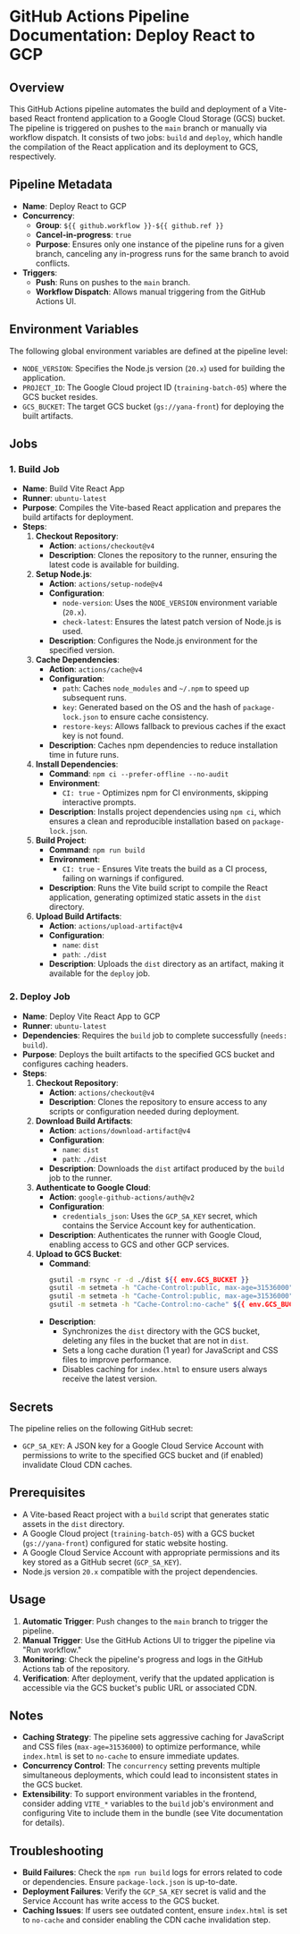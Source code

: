 # GitHub Actions Pipeline Documentation: Deploy React to GCP

## Overview
This GitHub Actions pipeline automates the build and deployment of a Vite-based React frontend application to a Google Cloud Storage (GCS) bucket. The pipeline is triggered on pushes to the `main` branch or manually via workflow dispatch. It consists of two jobs: `build` and `deploy`, which handle the compilation of the React application and its deployment to GCS, respectively.

## Pipeline Metadata
- **Name**: Deploy React to GCP
- **Concurrency**:
  - **Group**: `${{ github.workflow }}-${{ github.ref }}`
  - **Cancel-in-progress**: `true`
  - **Purpose**: Ensures only one instance of the pipeline runs for a given branch, canceling any in-progress runs for the same branch to avoid conflicts.
- **Triggers**:
  - **Push**: Runs on pushes to the `main` branch.
  - **Workflow Dispatch**: Allows manual triggering from the GitHub Actions UI.

## Environment Variables
The following global environment variables are defined at the pipeline level:
- `NODE_VERSION`: Specifies the Node.js version (`20.x`) used for building the application.
- `PROJECT_ID`: The Google Cloud project ID (`training-batch-05`) where the GCS bucket resides.
- `GCS_BUCKET`: The target GCS bucket (`gs://yana-front`) for deploying the built artifacts.

## Jobs

### 1. Build Job
- **Name**: Build Vite React App
- **Runner**: `ubuntu-latest`
- **Purpose**: Compiles the Vite-based React application and prepares the build artifacts for deployment.
- **Steps**:
  1. **Checkout Repository**:
     - **Action**: `actions/checkout@v4`
     - **Description**: Clones the repository to the runner, ensuring the latest code is available for building.
  2. **Setup Node.js**:
     - **Action**: `actions/setup-node@v4`
     - **Configuration**:
       - `node-version`: Uses the `NODE_VERSION` environment variable (`20.x`).
       - `check-latest`: Ensures the latest patch version of Node.js is used.
     - **Description**: Configures the Node.js environment for the specified version.
  3. **Cache Dependencies**:
     - **Action**: `actions/cache@v4`
     - **Configuration**:
       - `path`: Caches `node_modules` and `~/.npm` to speed up subsequent runs.
       - `key`: Generated based on the OS and the hash of `package-lock.json` to ensure cache consistency.
       - `restore-keys`: Allows fallback to previous caches if the exact key is not found.
     - **Description**: Caches npm dependencies to reduce installation time in future runs.
  4. **Install Dependencies**:
     - **Command**: `npm ci --prefer-offline --no-audit`
     - **Environment**:
       - `CI: true` - Optimizes npm for CI environments, skipping interactive prompts.
     - **Description**: Installs project dependencies using `npm ci`, which ensures a clean and reproducible installation based on `package-lock.json`.
  5. **Build Project**:
     - **Command**: `npm run build`
     - **Environment**:
       - `CI: true` - Ensures Vite treats the build as a CI process, failing on warnings if configured.
     - **Description**: Runs the Vite build script to compile the React application, generating optimized static assets in the `dist` directory.
  6. **Upload Build Artifacts**:
     - **Action**: `actions/upload-artifact@v4`
     - **Configuration**:
       - `name`: `dist`
       - `path`: `./dist`
     - **Description**: Uploads the `dist` directory as an artifact, making it available for the `deploy` job.

### 2. Deploy Job
- **Name**: Deploy Vite React App to GCP
- **Runner**: `ubuntu-latest`
- **Dependencies**: Requires the `build` job to complete successfully (`needs: build`).
- **Purpose**: Deploys the built artifacts to the specified GCS bucket and configures caching headers.
- **Steps**:
  1. **Checkout Repository**:
     - **Action**: `actions/checkout@v4`
     - **Description**: Clones the repository to ensure access to any scripts or configuration needed during deployment.
  2. **Download Build Artifacts**:
     - **Action**: `actions/download-artifact@v4`
     - **Configuration**:
       - `name`: `dist`
       - `path`: `./dist`
     - **Description**: Downloads the `dist` artifact produced by the `build` job to the runner.
  3. **Authenticate to Google Cloud**:
     - **Action**: `google-github-actions/auth@v2`
     - **Configuration**:
       - `credentials_json`: Uses the `GCP_SA_KEY` secret, which contains the Service Account key for authentication.
     - **Description**: Authenticates the runner with Google Cloud, enabling access to GCS and other GCP services.
  4. **Upload to GCS Bucket**:
     - **Command**:
       ```bash
       gsutil -m rsync -r -d ./dist ${{ env.GCS_BUCKET }}
       gsutil -m setmeta -h "Cache-Control:public, max-age=31536000" ${{ env.GCS_BUCKET }}/**/*.js
       gsutil -m setmeta -h "Cache-Control:public, max-age=31536000" ${{ env.GCS_BUCKET }}/**/*.css
       gsutil -m setmeta -h "Cache-Control:no-cache" ${{ env.GCS_BUCKET }}/index.html
       ```
     - **Description**:
       - Synchronizes the `dist` directory with the GCS bucket, deleting any files in the bucket that are not in `dist`.
       - Sets a long cache duration (1 year) for JavaScript and CSS files to improve performance.
       - Disables caching for `index.html` to ensure users always receive the latest version.

## Secrets
The pipeline relies on the following GitHub secret:
- `GCP_SA_KEY`: A JSON key for a Google Cloud Service Account with permissions to write to the specified GCS bucket and (if enabled) invalidate Cloud CDN caches.

## Prerequisites
- A Vite-based React project with a `build` script that generates static assets in the `dist` directory.
- A Google Cloud project (`training-batch-05`) with a GCS bucket (`gs://yana-front`) configured for static website hosting.
- A Google Cloud Service Account with appropriate permissions and its key stored as a GitHub secret (`GCP_SA_KEY`).
- Node.js version `20.x` compatible with the project dependencies.

## Usage
1. **Automatic Trigger**: Push changes to the `main` branch to trigger the pipeline.
2. **Manual Trigger**: Use the GitHub Actions UI to trigger the pipeline via "Run workflow."
3. **Monitoring**: Check the pipeline's progress and logs in the GitHub Actions tab of the repository.
4. **Verification**: After deployment, verify that the updated application is accessible via the GCS bucket's public URL or associated CDN.

## Notes
- **Caching Strategy**: The pipeline sets aggressive caching for JavaScript and CSS files (`max-age=31536000`) to optimize performance, while `index.html` is set to `no-cache` to ensure immediate updates.
- **Concurrency Control**: The `concurrency` setting prevents multiple simultaneous deployments, which could lead to inconsistent states in the GCS bucket.
- **Extensibility**: To support environment variables in the frontend, consider adding `VITE_*` variables to the `build` job's environment and configuring Vite to include them in the bundle (see Vite documentation for details).

## Troubleshooting
- **Build Failures**: Check the `npm run build` logs for errors related to code or dependencies. Ensure `package-lock.json` is up-to-date.
- **Deployment Failures**: Verify the `GCP_SA_KEY` secret is valid and the Service Account has write access to the GCS bucket.
- **Caching Issues**: If users see outdated content, ensure `index.html` is set to `no-cache` and consider enabling the CDN cache invalidation step.